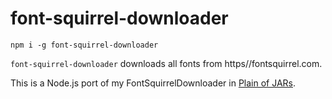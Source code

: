 # font-squirrel-downloader

`npm i -g font-squirrel-downloader`

`font-squirrel-downloader` downloads all fonts from https//fontsquirrel.com.

This is a Node.js port of my FontSquirrelDownloader in [Plain of JARs](https://github.com/DanielRuf/Plain-of-JARs).
